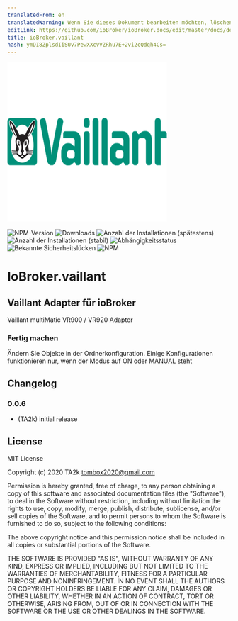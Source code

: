 ```yaml
---
translatedFrom: en
translatedWarning: Wenn Sie dieses Dokument bearbeiten möchten, löschen Sie bitte das Feld "translationsFrom". Andernfalls wird dieses Dokument automatisch erneut übersetzt
editLink: https://github.com/ioBroker/ioBroker.docs/edit/master/docs/de/adapterref/iobroker.vaillant/README.md
title: ioBroker.vaillant
hash: ymDI8ZplsdIiSUv7PewXXcVVZRhu7E+2vi2cQdqh4Cs=
---
```

![Logo](../../../en/adapterref/iobroker.vaillant/admin/vaillant.png)

![NPM-Version](http://img.shields.io/npm/v/iobroker.vaillant.svg)
![Downloads](https://img.shields.io/npm/dm/iobroker.vaillant.svg)
![Anzahl der Installationen (spätestens)](http://iobroker.live/badges/vaillant-installed.svg)
![Anzahl der Installationen (stabil)](http://iobroker.live/badges/vaillant-stable.svg)
![Abhängigkeitsstatus](https://img.shields.io/david/TA2k/iobroker.vaillant.svg)
![Bekannte Sicherheitslücken](https://snyk.io/test/github/TA2k/ioBroker.vaillant/badge.svg)
![NPM](https://nodei.co/npm/iobroker.vaillant.png?downloads=true)

# IoBroker.vaillant
## Vaillant Adapter für ioBroker
Vaillant multiMatic VR900 / VR920 Adapter

### Fertig machen
Ändern Sie Objekte in der Ordnerkonfiguration. Einige Konfigurationen funktionieren nur, wenn der Modus auf ON oder MANUAL steht

## Changelog

### 0.0.6

- (TA2k) initial release

## License

MIT License

Copyright (c) 2020 TA2k <tombox2020@gmail.com>

Permission is hereby granted, free of charge, to any person obtaining a copy
of this software and associated documentation files (the "Software"), to deal
in the Software without restriction, including without limitation the rights
to use, copy, modify, merge, publish, distribute, sublicense, and/or sell
copies of the Software, and to permit persons to whom the Software is
furnished to do so, subject to the following conditions:

The above copyright notice and this permission notice shall be included in all
copies or substantial portions of the Software.

THE SOFTWARE IS PROVIDED "AS IS", WITHOUT WARRANTY OF ANY KIND, EXPRESS OR
IMPLIED, INCLUDING BUT NOT LIMITED TO THE WARRANTIES OF MERCHANTABILITY,
FITNESS FOR A PARTICULAR PURPOSE AND NONINFRINGEMENT. IN NO EVENT SHALL THE
AUTHORS OR COPYRIGHT HOLDERS BE LIABLE FOR ANY CLAIM, DAMAGES OR OTHER
LIABILITY, WHETHER IN AN ACTION OF CONTRACT, TORT OR OTHERWISE, ARISING FROM,
OUT OF OR IN CONNECTION WITH THE SOFTWARE OR THE USE OR OTHER DEALINGS IN THE
SOFTWARE.